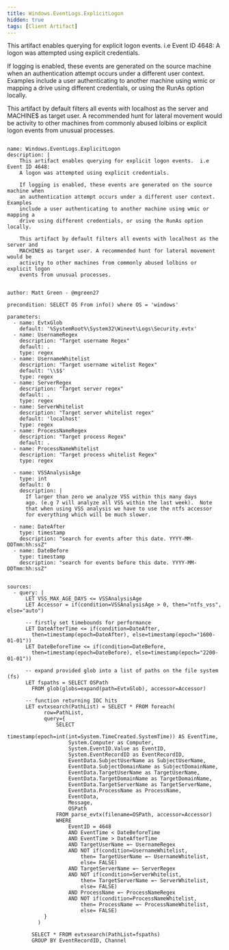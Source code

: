 ```yaml
---
title: Windows.EventLogs.ExplicitLogon
hidden: true
tags: [Client Artifact]
---
```


This artifact enables querying for explicit logon events.  i.e Event ID 4648:
A logon was attempted using explicit credentials.

If logging is enabled, these events are generated on the source machine when
an authentication attempt occurs under a different user context. Examples
include a user authenticating to another machine using wmic or mapping a
drive using different credentials, or using the RunAs option locally.

This artifact by default filters all events with localhost as the server and
MACHINE$ as target user. A recommended hunt for lateral movement would be
activity to other machines from commonly abused lolbins or explicit logon
events from unusual processes.


<pre><code class="language-yaml">
name: Windows.EventLogs.ExplicitLogon
description: |
    This artifact enables querying for explicit logon events.  i.e Event ID 4648:
    A logon was attempted using explicit credentials.

    If logging is enabled, these events are generated on the source machine when
    an authentication attempt occurs under a different user context. Examples
    include a user authenticating to another machine using wmic or mapping a
    drive using different credentials, or using the RunAs option locally.

    This artifact by default filters all events with localhost as the server and
    MACHINE$ as target user. A recommended hunt for lateral movement would be
    activity to other machines from commonly abused lolbins or explicit logon
    events from unusual processes.


author: Matt Green - @mgreen27

precondition: SELECT OS From info() where OS = 'windows'

parameters:
  - name: EvtxGlob
    default: '%SystemRoot%\System32\Winevt\Logs\Security.evtx'
  - name: UsernameRegex
    description: "Target username Regex"
    default: .
    type: regex
  - name: UsernameWhitelist
    description: "Target username witelist Regex"
    default: '\\$$'
    type: regex
  - name: ServerRegex
    description: "Target server regex"
    default: .
    type: regex
  - name: ServerWhitelist
    description: "Target server whitelist regex"
    default: 'localhost'
    type: regex
  - name: ProcessNameRegex
    description: "Target process Regex"
    default: .
  - name: ProcessNameWhitelist
    description: "Target process whitelist Regex"
    type: regex

  - name: VSSAnalysisAge
    type: int
    default: 0
    description: |
      If larger than zero we analyze VSS within this many days
      ago. (e.g 7 will analyze all VSS within the last week).  Note
      that when using VSS analysis we have to use the ntfs accessor
      for everything which will be much slower.

  - name: DateAfter
    type: timestamp
    description: "search for events after this date. YYYY-MM-DDTmm:hh:ssZ"
  - name: DateBefore
    type: timestamp
    description: "search for events before this date. YYYY-MM-DDTmm:hh:ssZ"


sources:
  - query: |
      LET VSS_MAX_AGE_DAYS <= VSSAnalysisAge
      LET Accessor = if(condition=VSSAnalysisAge > 0, then="ntfs_vss", else="auto")

      -- firstly set timebounds for performance
      LET DateAfterTime <= if(condition=DateAfter,
        then=timestamp(epoch=DateAfter), else=timestamp(epoch="1600-01-01"))
      LET DateBeforeTime <= if(condition=DateBefore,
        then=timestamp(epoch=DateBefore), else=timestamp(epoch="2200-01-01"))

      -- expand provided glob into a list of paths on the file system (fs)
      LET fspaths = SELECT OSPath
        FROM glob(globs=expand(path=EvtxGlob), accessor=Accessor)

      -- function returning IOC hits
      LET evtxsearch(PathList) = SELECT * FROM foreach(
            row=PathList,
            query={
                SELECT
                    timestamp(epoch=int(int=System.TimeCreated.SystemTime)) AS EventTime,
                    System.Computer as Computer,
                    System.EventID.Value as EventID,
                    System.EventRecordID as EventRecordID,
                    EventData.SubjectUserName as SubjectUserName,
                    EventData.SubjectDomainName as SubjectDomainName,
                    EventData.TargetUserName as TargetUserName,
                    EventData.TargetDomainName as TargetDomainName,
                    EventData.TargetServerName as TargetServerName,
                    EventData.ProcessName as ProcessName,
                    EventData,
                    Message,
                    OSPath
                FROM parse_evtx(filename=OSPath, accessor=Accessor)
                WHERE
                    EventID = 4648
                    AND EventTime < DateBeforeTime
                    AND EventTime > DateAfterTime
                    AND TargetUserName =~ UsernameRegex
                    AND NOT if(condition=UsernameWhitelist,
                        then= TargetUserName =~ UsernameWhitelist,
                        else= FALSE)
                    AND TargetServerName =~ ServerRegex
                    AND NOT if(condition=ServerWhitelist,
                        then= TargetServerName =~ ServerWhitelist,
                        else= FALSE)
                    AND ProcessName =~ ProcessNameRegex
                    AND NOT if(condition=ProcessNameWhitelist,
                        then= ProcessName =~ ProcessNameWhitelist,
                        else= FALSE)
            }
          )

        SELECT * FROM evtxsearch(PathList=fspaths)
        GROUP BY EventRecordID, Channel

</code></pre>

